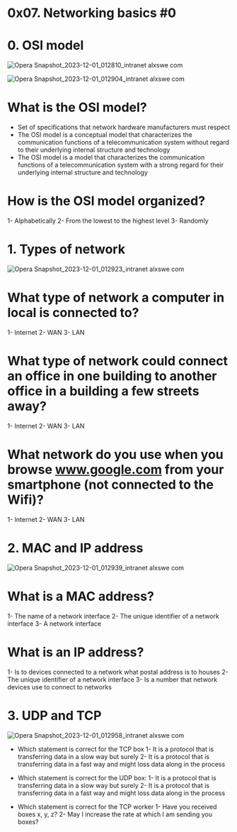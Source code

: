 # 0x07. Networking basics #0

# 0. OSI model

![Opera Snapshot_2023-12-01_012810_intranet alxswe com](https://github.com/BassantKhaled259/alx-system_engineering-devops/assets/136097724/1e14169c-15cb-40fd-85c6-eae074fd2cdb)

![Opera Snapshot_2023-12-01_012904_intranet alxswe com](https://github.com/BassantKhaled259/alx-system_engineering-devops/assets/136097724/902f6e7e-df15-4117-a098-464c2a10b67d)

# What is the OSI model?
- Set of specifications that network hardware manufacturers must respect
- The OSI model is a conceptual model that characterizes the communication functions of a telecommunication system without regard to their underlying internal structure and technology
- The OSI model is a model that characterizes the communication functions of a telecommunication system with a strong regard for their underlying internal structure and technology

# How is the OSI model organized?
1- Alphabetically
2- From the lowest to the highest level
3- Randomly


# 1. Types of network

![Opera Snapshot_2023-12-01_012923_intranet alxswe com](https://github.com/BassantKhaled259/alx-system_engineering-devops/assets/136097724/53d2401e-54ee-451e-b252-602f2f96374b)

# What type of network a computer in local is connected to?
1- Internet
2- WAN
3- LAN

# What type of network could connect an office in one building to another office in a building a few streets away?
1- Internet
2- WAN
3- LAN

# What network do you use when you browse www.google.com from your smartphone (not connected to the Wifi)?
1- Internet
2- WAN
3- LAN

# 2. MAC and IP address

![Opera Snapshot_2023-12-01_012939_intranet alxswe com](https://github.com/BassantKhaled259/alx-system_engineering-devops/assets/136097724/cbc28f3d-5cf1-4465-a2a9-626924e04947)

# What is a MAC address?
1- The name of a network interface
2- The unique identifier of a network interface
3- A network interface

# What is an IP address?
1- Is to devices connected to a network what postal address is to houses
2- The unique identifier of a network interface
3- Is a number that network devices use to connect to networks

# 3. UDP and TCP

![Opera Snapshot_2023-12-01_012958_intranet alxswe com](https://github.com/BassantKhaled259/alx-system_engineering-devops/assets/136097724/a2b776d8-741a-4844-b955-4db387b65a03)

- Which statement is correct for the TCP box
1- It is a protocol that is transferring data in a slow way but surely
2- It is a protocol that is transferring data in a fast way and might loss data along in the process

- Which statement is correct for the UDP box:
1- It is a protocol that is transferring data in a slow way but surely
2- It is a protocol that is transferring data in a fast way and might loss data along in the process

- Which statement is correct for the TCP worker
1- Have you received boxes x, y, z?
2- May I increase the rate at which I am sending you boxes?